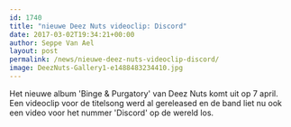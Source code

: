 ```yaml
---
id: 1740
title: "nieuwe Deez Nuts videoclip: Discord"
date: 2017-03-02T19:34:21+00:00
author: Seppe Van Ael
layout: post
permalink: /news/nieuwe-deez-nuts-videoclip-discord/
image: DeezNuts-Gallery1-e1488483234410.jpg
---
```

Het nieuwe album 'Binge & Purgatory' van Deez Nuts komt uit op 7 april. Een videoclip voor de titelsong werd al gereleased en de band liet nu ook een video voor het nummer 'Discord' op de wereld los.

&nbsp;